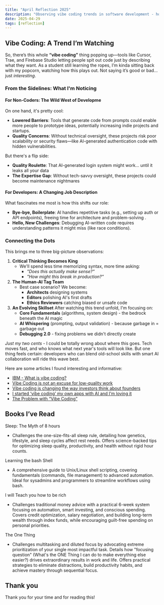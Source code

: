 ```yaml
---
title: "April Reflection 2025"
description: "Observing vibe coding trends in software development - how AI tools impact both developers and non-coders, balancing efficiency with technical quality."
date: 2025-04-29
tags: [reflection]
---
```


## Vibe Coding: A Trend I’m Watching

So, there’s this whole **“vibe coding”** thing popping up—tools like Cursor, Trae, and Firebase Studio letting people spit out code just by describing what they want. As a student still learning the ropes, I’m kinda sitting back with my popcorn, watching how this plays out. Not saying it’s good or bad… just *interesting*.

### From the Sidelines: What I'm Noticing

#### For Non-Coders: The Wild West of Developme

On one hand, it's pretty cool:

- **Lowered Barriers**: Tools that generate code from prompts could enable more people to prototype ideas, potentially increasing indie projects and startups.
- **Quality Concerns**: Without technical oversight, these projects risk poor scalability or security flaws—like AI-generated authentication code with hidden vulnerabilities.

But there's a flip side:

- **Quality Roulette**: That AI-generated login system might work... until it leaks all your data
- **The Expertise Gap**: Without tech-savvy oversight, these projects could become maintenance nightmares

#### For Developers: A Changing Job Description

What fascinates me most is how this shifts our role:

- **Bye-bye, Boilerplate**: AI handles repetitive tasks (e.g., setting up auth or API endpoints), freeing time for architecture and problem-solving .
- **Hello, New Challenges**: Debugging AI-written code requires understanding patterns it might miss (like race conditions).

### Connecting the Dots

This brings me to three big-picture observations:

1. **Critical Thinking Becomes King**
    - We'll spend less time memorizing syntax, more time asking:
        - *"Does this actually make sense?"*
        - *"How might this break in production?"*
2. **The Human-AI Tag Team**
    - Best case scenario? We become:
        - **Architects** designing systems
        - **Editors** polishing AI's first drafts
        - **Ethics Reviewers** catching biased or unsafe code
3. **An Evolving Skillset**
    After watching this trend unfold, I'm focusing on:
    - **Core Fundamentals** (algorithms, system design) - the bedrock beneath the AI magic
    - **AI Whispering** (prompting, output validation) - because garbage in = garbage out
    - **Debugging 2.0** - fixing problems we didn't directly create

*Just my two cents* - I could be totally wrong about where this goes. Tech moves fast, and who knows what next year's tools will look like. But one thing feels certain: developers who can blend old-school skills with smart AI collaboration will ride this wave best.

Here are some articles I found interesting and informative:
- [IBM - What is vibe coding?](https://www.ibm.com/think/topics/vibe-coding)
- [Vibe Coding is not an excuse for low-quality work](https://addyo.substack.com/p/vibe-coding-is-not-an-excuse-for)
- [Vibe coding is changing the way investors think about founders](https://www.businessinsider.com/vibe-coding-vc-technical-founders-skills-investors-2025-4)
- [I started ‘vibe coding’ my own apps with AI and I’m loving it](https://www.pcworld.com/article/2660539/i-started-vibe-coding-with-ai-and-im-loving-it.html)
- [The Problem with “Vibe Coding”](https://dylanbeattie.net/2025/04/11/the-problem-with-vibe-coding.html)

## Books I’ve Read

Sleep: The Myth of 8 hours

- Challenges the one-size-fits-all sleep rule, detailing how genetics, lifestyle, and sleep cycles affect rest needs. Offers science-backed tips for optimizing sleep quality, productivity, and health without rigid hour counts.

Learning the bash Shell

- A comprehensive guide to Unix/Linux shell scripting, covering fundamentals (commands, file management) to advanced automation. Ideal for sysadmins and programmers to streamline workflows using bash.

I will Teach you how to be rich

- Challenges traditional money advice with a practical 6-week system focusing on automation, smart investing, and conscious spending. Covers credit optimization, salary negotiation, and building long-term wealth through index funds, while encouraging guilt-free spending on personal priorities.

The One Thing

- Challenges multitasking and diluted focus by advocating extreme prioritization of your single most impactful task. Details how "focusing question" (What's the ONE Thing I can do to make everything else easier?) drives extraordinary results in work and life. Offers practical strategies to eliminate distractions, build productivity habits, and achieve mastery through sequential focus.

## Thank you

Thank you for your time and for reading this!
